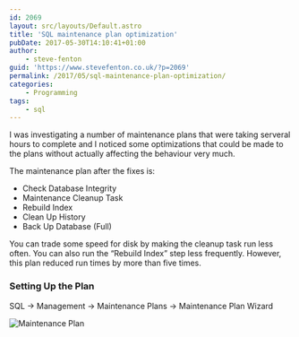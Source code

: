 ```yaml
---
id: 2069
layout: src/layouts/Default.astro
title: 'SQL maintenance plan optimization'
pubDate: 2017-05-30T14:10:41+01:00
author:
    - steve-fenton
guid: 'https://www.stevefenton.co.uk/?p=2069'
permalink: /2017/05/sql-maintenance-plan-optimization/
categories:
    - Programming
tags:
    - sql
---
```


I was investigating a number of maintenance plans that were taking serveral hours to complete and I noticed some optimizations that could be made to the plans without actually affecting the behaviour very much.

The maintenance plan after the fixes is:

- Check Database Integrity
- Maintenance Cleanup Task
- Rebuild Index
- Clean Up History
- Back Up Database (Full)

You can trade some speed for disk by making the cleanup task run less often. You can also run the “Rebuild Index” step less frequently. However, this plan reduced run times by more than five times.

### Setting Up the Plan

SQL -&gt; Management -&gt; Maintenance Plans -&gt; Maintenance Plan Wizard

![Maintenance Plan](https://www.stevefenton.co.uk/wp-content/uploads/2017/05/maintenance-plan.png)